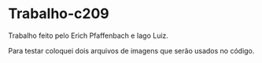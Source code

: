 # Trabalho-c209
Trabalho feito pelo Erich Pfaffenbach e Iago Luiz.

Para testar coloquei dois arquivos de imagens que serão usados no código.
